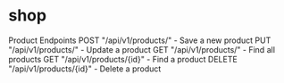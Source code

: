 # shop

Product Endpoints
POST "/api/v1/products/" - Save a new product
PUT  "/api/v1/products/" - Update a product
GET "/api/v1/products/" - Find all products
GET "/api/v1/products/{id}" - Find a product
DELETE "/api/v1/products/{id}" - Delete a product


